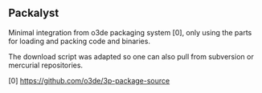 Packalyst
---------

Minimal integration from o3de packaging system [0], only using the parts for loading and packing code and binaries.

The download script was adapted so one can also pull from subversion or mercurial repositories.

[0] https://github.com/o3de/3p-package-source